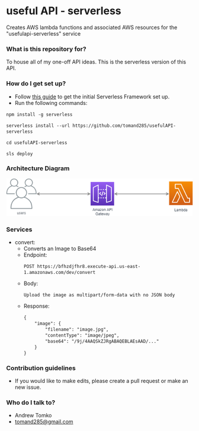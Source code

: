 # useful API - serverless #

Creates AWS lambda functions and associated AWS resources for the "usefulapi-serverless" service

### What is this repository for? ###

To house all of my one-off API ideas. This is the serverless version of this API.

### How do I get set up? ###

* Follow [this guide](https://serverless.com/framework/docs/getting-started/) to get the initial Serverless Framework set up.
* Run the following commands:
```
npm install -g serverless
```
```
serverless install --url https://github.com/tomand285/usefulAPI-serverless
```
```
cd usefulAPI-serverless
```
```
sls deploy
```
### Architecture Diagram ###
![Diagram of Useful API](/img/Useful-serverless.png)
### Services ###
* convert:
    * Converts an Image to Base64
    * Endpoint:
        ```
        POST https://bfhzdjfhr8.execute-api.us-east-1.amazonaws.com/dev/convert
        ```
    * Body:
        ```
        Upload the image as multipart/form-data with no JSON body
        ```
    * Response:
        ```
        {
            "image": {
                "filename": "image.jpg",
                "contentType": "image/jpeg",
                "base64": "/9j/4AAQSkZJRgABAQEBLAEsAAD/..."
            }
        }
        ```

### Contribution guidelines ###

* If you would like to make edits, please create a pull request or make an new issue.

### Who do I talk to? ###

* Andrew Tomko
* tomand285@gmail.com
